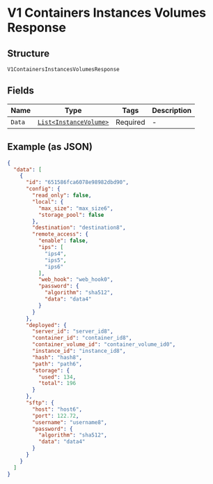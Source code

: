 
# V1 Containers Instances Volumes Response

## Structure

`V1ContainersInstancesVolumesResponse`

## Fields

| Name | Type | Tags | Description |
|  --- | --- | --- | --- |
| `Data` | [`List<InstanceVolume>`](../../doc/models/instance-volume.md) | Required | - |

## Example (as JSON)

```json
{
  "data": [
    {
      "id": "651586fca6078e98982dbd90",
      "config": {
        "read_only": false,
        "local": {
          "max_size": "max_size6",
          "storage_pool": false
        },
        "destination": "destination8",
        "remote_access": {
          "enable": false,
          "ips": [
            "ips4",
            "ips5",
            "ips6"
          ],
          "web_hook": "web_hook0",
          "password": {
            "algorithm": "sha512",
            "data": "data4"
          }
        }
      },
      "deployed": {
        "server_id": "server_id8",
        "container_id": "container_id8",
        "container_volume_id": "container_volume_id0",
        "instance_id": "instance_id8",
        "hash": "hash8",
        "path": "path6",
        "storage": {
          "used": 134,
          "total": 196
        }
      },
      "sftp": {
        "host": "host6",
        "port": 122.72,
        "username": "username8",
        "password": {
          "algorithm": "sha512",
          "data": "data4"
        }
      }
    }
  ]
}
```

